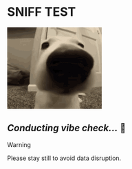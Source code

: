 # **SNIFF TEST**

![Dog close-up](gif/dog.gif)
## *Conducting vibe check...* :thinking:
> [!WARNING]
> Please stay still to avoid data disruption.
